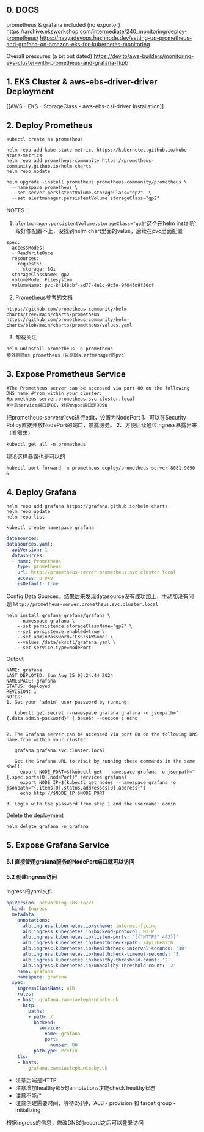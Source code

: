 ## 0. DOCS

prometheus & grafana included (no exportor)
https://archive.eksworkshop.com/intermediate/240_monitoring/deploy-prometheus/
https://navyadevops.hashnode.dev/setting-up-prometheus-and-grafana-on-amazon-eks-for-kubernetes-monitoring

Overall pressures (a bit out dated)
https://dev.to/aws-builders/monitoring-eks-cluster-with-prometheus-and-grafana-1kpb

## 1. EKS Cluster & aws-ebs-driver-driver Deployment

[[AWS - EKS - StorageClass - aws-ebs-csi-driver Installation]]

## 2. Deploy Prometheus 

```
kubectl create ns prometheus

helm repo add kube-state-metrics https://kubernetes.github.io/kube-state-metrics
helm repo add prometheus-community https://prometheus-community.github.io/helm-charts
helm repo update
```

```
helm upgrade -install prometheus prometheus-community/prometheus \
  --namespace prometheus \
  --set server.persistentVolume.storageClass="gp2"  \
  --set alertmanager.persistentVolume.storageClass="gp2"
```

NOTES：
1. `alertmanager.persistentVolume.storageClass="gp2"`这个在helm install阶段好像配置不上，没找到helm chart里面的value，后续在pvc里面配置
```
spec:
  accessModes:
  - ReadWriteOnce
  resources:
    requests:
      storage: 8Gi
  storageClassName: gp2
  volumeMode: Filesystem
  volumeName: pvc-84148cbf-ad77-4e1c-9c5e-9f045d9f50cf
```
2. Prometheus参考的文档
```
https://github.com/prometheus-community/helm-charts/tree/main/charts/prometheus
https://github.com/prometheus-community/helm-charts/blob/main/charts/prometheus/values.yaml
```
3. 卸载关注
```
helm uninstall prometheus -n prometheus
额外删除ns prometheus（以删除alertmanager的pvc）
```

## 3. Expose Prometheus Service

```text
#The Prometheus server can be accessed via port 80 on the following DNS name #from within your cluster:
#prometheus-server.prometheus.svc.cluster.local
#注意service端口是80，对应的pod端口是9090
```

把prometheus-server的svc进行edit，设置为NodePort
1、可以在Security Policy直接开放NodePort的端口，暴露服务。
2、方便后续通过ingress暴露出来（看需求）

```
kubectl get all -n prometheus
```
理论这样暴露也是可以的
```
kubectl port-forward -n prometheus deploy/prometheus-server 8081:9090 &
```

## 4. Deploy Grafana

```
helm repo add grafana https://grafana.github.io/helm-charts
helm repo update
helm repo list

kubectl create namespace grafana
```


```yaml
datasources:
datasources.yaml:
  apiVersion: 1
  datasources:
  - name: Prometheus
    type: prometheus
    url: http://prometheus-server.prometheus.svc.cluster.local
    access: proxy
    isDefault: true
```

Config Data Sources。结果后来发现datasource没有成功加上，手动加没有问题
`http://prometheus-server.prometheus.svc.cluster.local`

```shell
helm install grafana grafana/grafana \
    --namespace grafana \
    --set persistence.storageClassName="gp2" \
    --set persistence.enabled=true \
    --set adminPassword='EKS!sAWSome' \
    --values /data/eksctl/grafana.yaml \
    --set service.type=NodePort
```

Output
```
NAME: grafana
LAST DEPLOYED: Sun Aug 25 03:24:44 2024
NAMESPACE: grafana
STATUS: deployed
REVISION: 1
NOTES:
1. Get your 'admin' user password by running:

   kubectl get secret --namespace grafana grafana -o jsonpath="{.data.admin-password}" | base64 --decode ; echo


2. The Grafana server can be accessed via port 80 on the following DNS name from within your cluster:

   grafana.grafana.svc.cluster.local

   Get the Grafana URL to visit by running these commands in the same shell:
     export NODE_PORT=$(kubectl get --namespace grafana -o jsonpath="{.spec.ports[0].nodePort}" services grafana)
     export NODE_IP=$(kubectl get nodes --namespace grafana -o jsonpath="{.items[0].status.addresses[0].address}")
     echo http://$NODE_IP:$NODE_PORT

3. Login with the password from step 1 and the username: admin
```


Delete the deployment
```
helm delete grafana -n grafana
```

## 5. Expose Grafana Service

#### 5.1 直接使用grafana服务的NodePort端口就可以访问

#### 5.2 创建ingress访问

Ingress的yaml文件
```yaml
apiVersion: networking.k8s.io/v1
  kind: Ingress
  metadata:
    annotations:
      alb.ingress.kubernetes.io/scheme: internet-facing
      alb.ingress.kubernetes.io/backend-protocol: HTTP
      alb.ingress.kubernetes.io/listen-ports: '[{"HTTPS":443}]'
      alb.ingress.kubernetes.io/healthcheck-path: /api/health
      alb.ingress.kubernetes.io/healthcheck-interval-seconds: '30'
      alb.ingress.kubernetes.io/healthcheck-timeout-seconds: '5'
      alb.ingress.kubernetes.io/healthy-threshold-count: '2'
      alb.ingress.kubernetes.io/unhealthy-threshold-count: '2'
    name: grafana
    namespace: grafana
  spec:
    ingressClassName: alb
    rules:
    - host: grafana.zambiaelephantbaby.uk
      http:
        paths:
        - path: /
          backend:
            service:
              name: grafana
              port:
                number: 80
          pathType: Prefix
    tls:
    - hosts:
      - grafana.zambiaelephantbaby.uk
```


- 注意后端是HTTP
- 注意增加healthy那5句annotations才能check healthy状态
- 注意不能/*
- 注意创建需要时间，等待2分钟，ALB - provision 和 target group - initializing 

根据ingress的信息，修改DNS的record之后可以登录访问